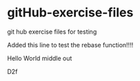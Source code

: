 gitHub-exercise-files
=====================

git hub exercise files for testing

Added this line to test the rebase function!!!!



Hello World middle out



D2f


